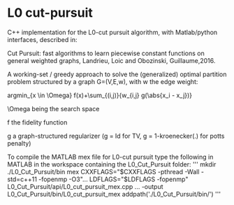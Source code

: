 # L0 cut-pursuit
C++ implementation for the L0-cut pursuit algorithm, with Matlab/python interfaces, described in:

Cut Pursuit: fast algorithms to learn piecewise constant functions on general weighted graphs,
Landrieu, Loic and Obozinski, Guillaume,2016.

A working-set / greedy approach to solve the (generalized) optimal partition problem structured by a graph G=(V,E,w), with w the edge weight:

argmin_{x \in \Omega} f(x)+\sum_{(i,j)}{w_{i,j} g(\abs{x_i - x_j})}

\Omega being the search space

f the fidelity function

g a graph-structured regularizer (g = Id for TV, g = 1-kroenecker(.) for potts penalty)

To compile the MATLAB mex file for L0-cut pursuit type the following in MATLAB in the workspace containing the L0_Cut_Pursuit folder:
'''
mkdir ./L0_Cut_Pursuit/bin
mex CXXFLAGS="\$CXXFLAGS -pthread -Wall -std=c++11 -fopenmp -O3"...
    LDFLAGS="\$LDFLAGS -fopenmp" L0_Cut_Pursuit/api/L0_cut_pursuit_mex.cpp ...
    -output L0_Cut_Pursuit/bin/L0_cut_pursuit_mex
addpath('./L0_Cut_Pursuit/bin/')
'''
